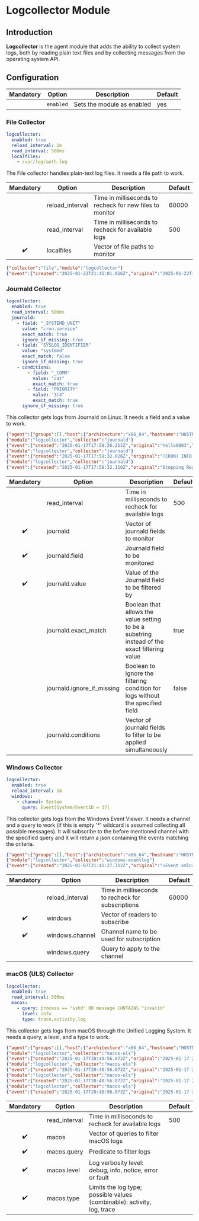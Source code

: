 # Logcollector Module

## Introduction

**Logcollector** is the agent module that adds the ability to collect system logs,
both by reading plain text files and by collecting messages from the operating
system API.

## Configuration

| Mandatory | Option    | Description                | Default |
| :-------: | --------- | -------------------------- | ------- |
|           | `enabled` | Sets the module as enabled | yes     |

### File Collector

```yaml
logcollector:
  enabled: true
  reload_interval: 1m
  read_interval: 500ms
  localfiles:
    - /var/log/auth.log
```

The File collector handles plain-text log files. It needs a file path to work.

| Mandatory | Option          | Description                                              | Default |
| :-------: | --------------- | -------------------------------------------------------- | ------- |
|           | reload_interval | Time in milliseconds to recheck for new files to monitor | 60000   |
|           | read_interval   | Time in milliseconds to recheck for available logs       | 500     |
|     ✔️     | localfiles      | Vector of file paths to monitor                          |         |

```json
{"collector":"file","module":"logcollector"}
{"event":{"created":"2025-01-22T21:45:01.916Z","original":"2025-01-22T18:45:01.555243-03:00 box CRON[23505]: pam_unix(cron:session): session closed for user root"},"log":{"file":{"path":"/var/log/auth.log"}}}
```

### Journald Collector

```yaml
logcollector:
  enabled: true
  read_interval: 500ms
  journald:
    - field: "_SYSTEMD_UNIT"
      value: "cron.service"
      exact_match: true
      ignore_if_missing: true
    - field: "SYSLOG_IDENTIFIER"
      value: "systemd"
      exact_match: false
      ignore_if_missing: true
    - conditions:
        - field: "_COMM"
          value: "cat"
          exact_match: true
        - field: "PRIORITY"
          value: "3|4"
          exact_match: true
      ignore_if_missing: true
```

This collector gets logs from Journald on Linux. It needs a field and a value to work.

```json
{"agent":{"groups":[],"host":{"architecture":"x86_64","hostname":"HOSTNAME","ip":["LOCALIP","4444:4444:4444:4444:4444:44444:4444:4444","127.0.0.1","::1"],"os":{"name":"Ubuntu 24.01","type":"Unknown","version":"24.04"}},"id":"4444-4444-4444-4444-ae5a7d59936c","name":"","type":"Endpoint","version":"x.y.z"}}
{"module":"logcollector","collector":"journald"}
{"event":{"created":"2025-01-17T17:58:26.212Z","original":"hello0003","provider":"unknown"}}
{"module":"logcollector","collector":"journald"}
{"event":{"created":"2025-01-17T17:58:32.026Z","original":"(CRON) INFO (pidfile fd = 3)","provider":"cron.service"}}
{"module":"logcollector","collector":"journald"}
{"event":{"created":"2025-01-17T17:58:32.110Z","original":"Stopping Regular background program processing daemon...","provider":"init.scope"}}
```

| Mandatory | Option                     | Description                                                                                  | Default |
| :-------: | -------------------------- | -------------------------------------------------------------------------------------------- | ------- |
|           | read_interval              | Time in milliseconds to recheck for available logs                                           | 500     |
|     ✔️     | journald                   | Vector of journald fields to monitor                                                         |         |
|     ✔️     | journald.field             | Journald field to be monitored                                                               |         |
|     ✔️     | journald.value             | Value of the Journald field to be filtered by                                                |         |
|           | journald.exact_match       | Boolean that allows the value setting to be a substring instead of the exact filtering value | true    |
|           | journald.ignore_if_missing | Boolean to ignore the filtering condition for logs without the specified field               | false   |
|           | journald.conditions        | Vector of journald fields to filter to be applied simultaneously                             |         |

### Windows Collector

```yaml
logcollector:
  enabled: true
  reload_interval: 1m
  windows:
    - channel: System
      query: Event[System/EventID = 37]
```

This collector gets logs from the Windows Event Viewer. It needs a channel and a query to work (if this is empty '*' wildcard is assumed collecting all possible messages). It will subscribe to the before mentioned channel with the specified query and it will return a json containing the events matching the criteria.

```json
{"agent":{"groups":[],"host":{"architecture":"x86_64","hostname":"HOSTNAME","ip":["LOCALIP","4444:4444:4444:4444:4444:44444:4444:4444","127.0.0.1","::1"],"os":{"name":"Microsoft Windows Server 2022","type":"Unknown","version":"10.0.20348.2762"}},"id":"4444-4444-4444-4444-ae5a7d59936c","name":"","type":"Endpoint","version":"x.y.z"}}
{"module":"logcollector","collector":"windows-eventlog"}
{"event":{"created":"2025-01-07T21:41:27.712Z","original":"<Event xmlns='http://schemas.microsoft.com/win/2004/08/events/event'><System><Provider Name='Microsoft-Windows-Time-Service' Guid='{06edcfeb-0fd0-4e53-acca-a6f8bbf81bcb}'/><EventID>37</EventID><Version>0</Version><Level>4</Level><Task>0</Task><Opcode>0</Opcode><Keywords>0x8000000000000000</Keywords><TimeCreated SystemTime='2025-01-07T21:41:26.8876581Z'/><EventRecordID>13597</EventRecordID><Correlation/><Execution ProcessID='12848' ThreadID='14956'/><Channel>System</Channel><Computer>HOSTNAME</Computer><Security UserID='S-1-5-19'/></System><EventData Name='TMP_EVENT_TIME_SOURCE_REACHABLE'><Data Name='TimeSource'>time.windows.com,0x8 (ntp.m|0x8|0.0.0.0:123-&gt;40.444.4.444:444)</Data></EventData></Event>","provider":"System"}}
```

| Mandatory | Option          | Description                                       | Default |
| :-------: | --------------- | ------------------------------------------------- | ------- |
|           | reload_interval | Time in milliseconds to recheck for subscriptions | 60000   |
|     ✔️     | windows         | Vector of readers to subscribe                    |         |
|     ✔️     | windows.channel | Channel name to be used for subscription          |         |
|           | windows.query   | Query to apply to the channel                     |         |

### macOS (ULS) Collector

```yaml
logcollector:
  enabled: true
  read_interval: 500ms
  macos:
    - query: process == "sshd" OR message CONTAINS "invalid"
      level: info
      type: trace,activity,log
```

This collector gets logs from macOS through the Unified Logging System. It needs a query, a level, and a type to work.

```json
{"agent":{"groups":[],"host":{"architecture":"x86_64","hostname":"HOSTNAME","ip":["LOCALIP","4444:4444:4444:4444:4444:44444:4444:4444","127.0.0.1","::1"],"os":{"name":"macOS","type":"Unknown","version":"15"}},"id":"4444-4444-4444-4444-ae5a7d59936c","name":"","type":"Endpoint","version":"x.y.z"}}
{"module":"logcollector","collector":"macos-uls"}
{"event":{"created":"2025-01-17T20:40:56.072Z","original":"2025-01-17 20:40:55 +0000 Setting mfgr data:<private> len:9 id:4C","provider":"macos-uls"}}
{"module":"logcollector","collector":"macos-uls"}
{"event":{"created":"2025-01-17T20:40:56.072Z","original":"2025-01-17 20:40:55 +0000 APSMessageStore - Destroying database.","provider":"macos-uls"}}
{"module":"logcollector","collector":"macos-uls"}
{"event":{"created":"2025-01-17T20:40:56.072Z","original":"2025-01-17 20:40:55 +0000 WPDScanManager - Notifying Client About Discovered Device: Client (<private>) - UUID (<private>)","provider":"macos-uls"}}
{"module":"logcollector","collector":"macos-uls"}
{"event":{"created":"2025-01-17T20:40:56.073Z","original":"2025-01-17 20:40:55 +0000 Device found changed: CBDevice 555E3FA6-AE3A-412A-6C97-2E7E2A069AD3, BDA 60:06:E3:8F:14:AF, Nm 'Bluetooth Device', DsFl 0x40 < NearbyInfo >, RSSI -44, Ch 37, AdTsMC <28588540497>, AMfD <4c 00 10 05 2c 98 bc 13 ff>, nbIAT <bc 13 ff>, nbIF 0xCA < Ranging AUE AT Duet >, CF 0x200000000 < RSSI >","provider":"macos-uls"}}
```

| Mandatory | Option        | Description                                                             | Default |
| :-------: | ------------- | ----------------------------------------------------------------------- | ------- |
|           | read_interval | Time in milliseconds to recheck for available logs                      | 500     |
|     ✔️     | macos         | Vector of queries to filter macOS logs                                  |         |
|     ✔️     | macos.query   | Predicate to filter logs                                                |         |
|     ✔️     | macos.level   | Log verbosity level: debug, info, notice, error or fault                |         |
|     ✔️     | macos.type    | Limits the log type; possible values (combinable): activity, log, trace |         |

